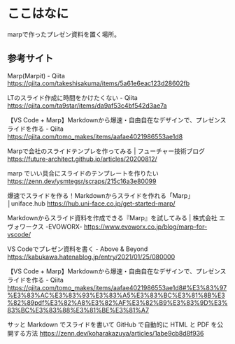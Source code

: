 # ここはなに

marpで作ったプレゼン資料を置く場所。

## 参考サイト

Marp(Marpit) - Qiita  
https://qiita.com/takeshisakuma/items/5a61e6eac123d28602fb

LTのスライド作成に時間をかけたくない - Qiita https://qiita.com/ta9star/items/da9af53c4bf542d3ae7a

【VS Code + Marp】Markdownから爆速・自由自在なデザインで、プレゼンスライドを作る - Qiita https://qiita.com/tomo_makes/items/aafae4021986553ae1d8

Marpで会社のスライドテンプレを作ってみる | フューチャー技術ブログ https://future-architect.github.io/articles/20200812/

marp でいい具合にスライドのテンプレートを作りたい https://zenn.dev/ysmtegsr/scraps/215c16a3e80099

爆速でスライドを作る！Markdownからスライドを作れる「Marp」│uniface.hub https://hub.uni-face.co.jp/get-started-marp/

Markdownからスライド資料を作成できる『Marp』を試してみる | 株式会社 エヴォワークス -EVOWORX- https://www.evoworx.co.jp/blog/marp-for-vscode/

VS Codeでプレゼン資料を書く - Above & Beyond https://kabukawa.hatenablog.jp/entry/2021/01/25/080000

【VS Code + Marp】Markdownから爆速・自由自在なデザインで、プレゼンスライドを作る - Qiita https://qiita.com/tomo_makes/items/aafae4021986553ae1d8#%E3%83%97%E3%83%AC%E3%83%93%E3%83%A5%E3%83%BC%E3%81%8B%E3%82%89pdf%E3%82%A8%E3%82%AF%E3%82%B9%E3%83%9D%E3%83%BC%E3%83%88%E3%81%BE%E3%81%A7

サッと Markdown でスライドを書いて GitHub で自動的に HTML と PDF を公開する方法 https://zenn.dev/koharakazuya/articles/1abe9cb8d8f936
